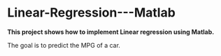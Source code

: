 # Linear-Regression---Matlab

**This project shows how to implement Linear regression using Matlab.**

The goal is to predict the MPG of a car.
